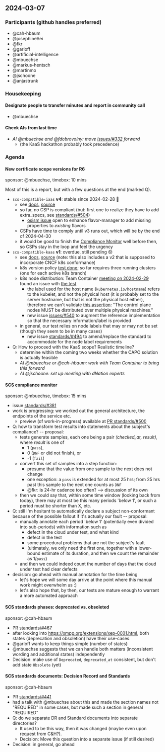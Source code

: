 ## 2024-03-07

### Participants (github handles preferred)

- @cah-hbaum
- @josephineSei
- @fkr
- @garloff
- @artificial-intelligence
- @mbuechse
- @markus-hentsch
- @martinmo
- @jschoone
- @anjastrunk

### Housekeeping

#### Designate people to transfer minutes and report in community call

- @mbuechse

#### Check AIs from last time

- _AI @mbuechse and @fdobrovolny: move [issues/#332](https://github.com/SovereignCloudStack/issues/issues/332) forward_
    - (the KaaS hackathon probably took precedence)

### Agenda

#### New certificate scope versions for R6

sponsor: @mbuechse, timebox: 10 mins

Most of this is a report, but with a few questions at the end (marked Q).

- `scs-compatible-iaas` **v4**: stable since 2024-02-28 🎉
    - see [docs](https://docs.scs.community/standards/scs-compatible-iaas), [source](https://github.com/SovereignCloudStack/standards/blob/main/Tests/scs-compatible-iaas.yaml)
    - so far, no CSP is compliant (but: first one to realize they have to add extra_specs, see [standards/#504](https://github.com/SovereignCloudStack/standards/issues/504))
        - [osism issue](https://github.com/osism/issues/issues/899) open to enhance flavor-manager to add missing properties to *existing* flavors
    - CSPs have time to comply until v3 runs out, which will be by the end of 2024-04-30
    - it would be good to finish the [Compliance Monitor](https://github.com/SovereignCloudStack/standards/issues/381) well before then, so CSPs stay in the loop and feel the urgency
- `scs-compatible-kaas` **v1**: overdue, still pending 😞
    - see [docs](https://docs.scs.community/standards/scs-compatible-kaas), [source](https://github.com/SovereignCloudStack/standards/blob/main/Tests/scs-compatible-kaas.yaml) (note: this also includes a v2 that is supposed to incorporate CNCF k8s conformance)
    - k8s version policy [test done](https://github.com/SovereignCloudStack/issues/issues/505); so far requires three running clusters (one for each active k8s branch)
    - k8s node distribution: Team Container [meeting on 2024-02-29](https://github.com/SovereignCloudStack/minutes/blob/main/container/20240229.md#tests-for-recently-stabilized-standards-mbuechse) found an issue with [the test](https://github.com/SovereignCloudStack/issues/issues/477)
        - the label used for the host name (`kubernetes.io/hostname`) refers to the kubelet, and not the physical host (it is probably set to the server hostname, but that is not the physical host either), therefore we can't validate [this assertion](https://docs.scs.community/standards/scs-0214-v1-k8s-node-distribution#decision): "The control plane nodes MUST be distributed over multiple physical machines."
        - new issue [issues/#540](https://github.com/SovereignCloudStack/issues/issues/540) to augment the reference implementation so that the necessary information/label is provided
    - in general, our test relies on node labels that may or may not be set (though they seem to be in many cases)
        - new issue [standards/#494](https://github.com/SovereignCloudStack/standards/issues/494) to amend/replace the standard to accommodate for the node label requirements
- Q: How to proceed with the KaaS scope? Realistic timeline?
    - determine within the coming two weeks whether the CAPO solution is actually feasible
    - _AI @mbuechse or @cah-hbaum: work with Team Container to bring this forward_
    - _AI @jschoone: set up meeting with dNation experts_

#### SCS compliance monitor

sponsor: @mbuechse, timebox: 15 mins

- issue [standards/#381](https://github.com/SovereignCloudStack/standards/issues/381)
- work is progressing: we worked out the general architecture, the endpoints of the service etc.
    - preview (of work-in-progress) available at [PR standards/#500](https://github.com/SovereignCloudStack/standards/pull/500)
- Q: how to transform test results into statements about the subject's compliance? -- proposal:
    - tests generate samples, each one being a pair _(checked_at, result)_, where _result_ is one of
        - 1 (`pass`),
        - 0 (`DNF` or did not finish), or
        - -1 (`fail`)
    - convert this set of samples into a step function:
        - presume that the value from one sample to the next does not change
        - one exception: a `pass` is extended for at most 25 hrs; from 25 hrs past this sample to the next one counts as `DNF`
        - @fkr: is 24-hr cadence too often? --> discussion of its own
    - then we could say that, within some time window (looking back from today), there may at most be this many periods 'below 1', or such a period must be shorter than X, etc.
- Q: still I'm hesitant to automatically declare a subject non-conformant because of the possible fallout if it's actually our fault -- proposal:
    - manually annotate each period 'below 1' (potentially even divided into sub-periods) with information such as
        - defect in the cloud under test, and what kind
        - defect in the test
        - some procedural problems that are not the subject's fault
        - (ultimately, we only need the first one, together with a lower-bound estimate of its duration, and then we count the remainder as 1/`pass`)
    - and then we could indeed count the number of days that the cloud under test had clear defects
- decision: go ahead with manual annotation for the time being
    - let's hope we will some day arrive at the point where this manual work might overwhelm us :)
    - let's also hope that, by then, our tests are mature enough to warrant a more automated approach

#### SCS standards phases: deprecated vs. obsoleted

sponsor: @cah-hbaum

- PR [standards/#467](https://github.com/SovereignCloudStack/standards/pull/467)
- after looking into <https://xmpp.org/extensions/xep-0001.html>, both states (deprecation and obsoletion) have their use-cases
- @garloff wants to keep things simple (number of states)
- @mbuechse suggests that we can handle both matters (inconsistent wording and additional states) independently
- Decision: make use of `Deprecated`, `deprecated_at` consistent, but don't add state `Obsolete` (yet)

#### SCS standards documents: Decision Record and Standards

sponsor: @cah-hbaum

- PR [standards/#441](https://github.com/SovereignCloudStack/standards/pull/441)
- had a talk with @mbuechse about this and made the section names not "REQUIRED" in some cases, but made such a section in general "REQUIRED"
- Q: do we separate DR and Standard documents into separate directories?
    - It used to be this way, then it was changed (maybe even upon request from C&H?).
    - Decision: Move this question into a separate issue (if still desired)
- Decision: in general, go ahead
